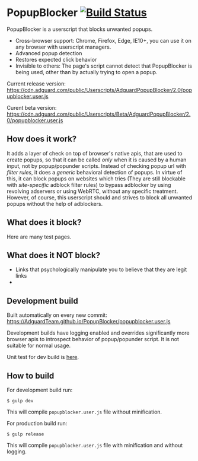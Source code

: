 # PopupBlocker [![Build Status](https://travis-ci.org/AdguardTeam/PopupBlocker.svg?branch=master)](https://travis-ci.org/AdguardTeam/PopupBlocker)
PopupBlocker is a userscript that blocks unwanted popups.

 - Cross-browser support: Chrome, Firefox, Edge, IE10+, you can use it on any browser with userscript managers.
 - Advanced popup detection
 - Restores expected click behavior
 - Invisible to others: The page's script cannot detect that PopupBlocker is being used, other than by actually trying to open a popup.

Current release version: https://cdn.adguard.com/public/Userscripts/AdguardPopupBlocker/2.0/popupblocker.user.js

Curent beta version: https://cdn.adguard.com/public/Userscripts/Beta/AdguardPopupBlocker/2.0/popupblocker.user.js

## How does it work?

It adds a layer of check on top of browser's native apis, that are used to create popups, so that it can be called _only_ when it is caused by a human input, not by popup/popunder scripts. Instead of checking popup url with _filter rules_, it does a _generic_ behavioral detection of popups. In virtue of this, it can block popups on websites which tries (They are still blockable with _site-specific_ adblock filter rules) to bypass adblocker by using revolving adservers or using WebRTC, without any specific treatment. However, of course, this userscript should and strives to block all unwanted popups without the help of adblockers.

## What does it block?

Here are many test pages.

## What does it NOT block?

 - Links that psychologically manipulate you to believe that they are legit links
 - 


## Development build

Built automatically on every new commit:
https://AdguardTeam.github.io/PopupBlocker/popupblocker.user.js

Development builds have logging enabled and overrides significantly more browser apis to introspect behavior of popup/popunder script. It is not suitable for normal usage.

Unit test for dev build is [here](https://AdguardTeam.github.io/PopupBlocker/test/).

## How to build

For development build run:

    $ gulp dev

This will compile `popupblocker.user.js` file without minification.

For production build run:

    $ gulp release

This will compile `popupblocker.user.js` file with minification and without logging.
